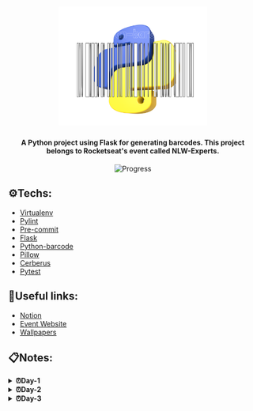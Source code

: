 <h1 align="center">
  <img 
  alt="Python-barcode" 
  title="Python-barcode Logo" 
  src=".github/logo.svg" 
  width="300px"/>
</h1>
 
<h4 align="center">A Python project using Flask for generating barcodes. This project belongs to Rocketseat's event called NLW-Experts.</h4> 

<center>

![Progress](https://progress-bar.dev/66/?title=done) 

</center>

## ⚙️Techs:
- [Virtualenv](https://pypi.org/project/virtualenv/)
- [Pylint](https://pypi.org/project/pylint/)
- [Pre-commit](https://pre-commit.com/)
- [Flask](https://pypi.org/project/Flask/)
- [Python-barcode](https://pypi.org/project/python-barcode/)
- [Pillow](https://pypi.org/project/pillow/)
- [Cerberus](https://docs.python-cerberus.org/)
- [Pytest](https://docs.pytest.org/en/8.0.x/getting-started.html)

## 🔗Useful links:
- [Notion](https://efficient-sloth-d85.notion.site/NLW-14-Expert-9e11ff472de64b08a5f9e277a20c3ecc)
- [Event Website](https://www.rocketseat.com.br/eventos/nlw)
- [Wallpapers](https://drive.google.com/drive/folders/1bdX5SIrw6MBBqBkZgryc4H_omPQhuPx-)

## 📋Notes:
<details>

<summary><b>⏰Day-1</b></summary>
- Adding Pylint to project <br>
- Adding pre-commit to project <br>
- Adding server base params, including route and feature for generating barcode <br>
- Adding and update the requirements <br>
- Adding README.md and LICENSE <br><br>

---

**Pylint and naming conventions**:
```py
def my_func(): # snake_case -> Functions, Variables, Methods
    print('Ola')

def myFunc(): # camelCase -> It's not the usual default.
    print('Ola2')

class MyFunc: # PascalCase -> Classes

SCREAMING_SNAKE_CASE:  # -> Const

```
----
**Requirements**: <br>
When we want to keep a record of installed dependencies and their versions, we use this command in the terminal.
```sh
 .venv\Scripts\pip3 freeze > requirements.txt
```
</details>

<details>

<summary><b>⏰Day-2</b></summary>
- Implementing App in Src <br>
- Adding class HttpRequest to Http_types <br>
- Implementing View for tag creator with Http Types <br>
- Adding class BarcodeHandler to Drivers <br>

---

**__init__.py**: <br>

This file is responsible for allowing imports inside the folders. All folders that need imports in their functions must have one of these files. Even if the folders were cascading, each folder must have a file __init__.py. <br>

----
**Code refactoring** <br>

The application's main responsibilities have been better organized and distributed. For instance, the framework's primary folder is now solely responsible for any changes to the framework, making it easier to manage and maintain. Additionally, all components related to the HTTP protocol and business rules logic have been consolidated in specific locations. These changes have been implemented to enhance the application's scalability. <br>

----
**Blueprints** <br>

Blueprints simplify the identification of each application route's role and contribute to better code organization and readability, making it a valuable library in the Flask framework. <br>

----
**Controllers folder** <br>

Our business rules are located in this place. <br>

----
**Drivers folder e Barcode_handler.py** <br>

'Drivers' is the place where we concentrate all external libraries. In our code, 'Barcode_handler.py' acts as a central point for accessing the external libraries. This means that if any other file needs to access an external library, it can only do so through barcode_handler.py. This is a principle of good practice. <br>
</details>

<details>

<summary><b>⏰Day-3</b></summary>
- Implementing Error Handler
- Implementing Validator
- Implementing Unit Test

----
**Cerberus e Validator_raw.py** <br>

To avoid creating each input validation manually, we can use the 'Validator' from the Cerberus library. <br>

----
**Mock_value** <br>

In order to avoid the redundant generation of barcodes for every test, a duplicate or mirrored copy was created, which fulfills the requirements of the unit test without actually creating anything. This copy returns the desired value through 'mock_value', as shown in the code snippet below. <br>
```py
from  unittest.mock import patch
from src.drivers.barcode_handler import BarcodeHandler
from .tag_creator_controller import TagCreatorController

@patch.object(BarcodeHandler, 'create_barcode')
def test_create(mock_create_barcode):
    mock_value = "image_path"
    mock_create_barcode.value = mock_value
    tag_creator_controller = TagCreatorController()

    result = tag_creator_controller.create(mock_value)
```

</details>